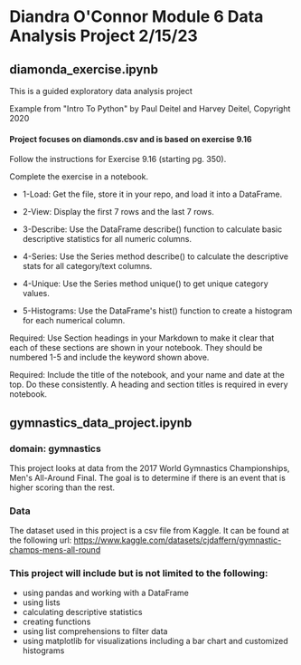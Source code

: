 # Diandra O'Connor Module 6 Data Analysis Project 2/15/23





## diamonda_exercise.ipynb
This is a guided exploratory data analysis project 

Example from "Intro To Python" by Paul Deitel and Harvey Deitel, Copyright 2020

#### Project focuses on diamonds.csv and is based on exercise 9.16

Follow the instructions for Exercise 9.16 (starting pg. 350).

Complete the exercise in a notebook. 

* 1-Load: Get the file, store it in your repo, and load it into a DataFrame. 

* 2-View: Display the first 7 rows and the last 7 rows.

* 3-Describe: Use the DataFrame describe() function to calculate basic descriptive statistics for all numeric columns. 

* 4-Series: Use the Series method describe() to calculate the descriptive stats for all category/text columns.

* 4-Unique: Use the Series method unique() to get unique category values. 

* 5-Histograms: Use the DataFrame's hist() function to create a histogram for each numerical column.

Required: Use Section headings in your Markdown to make it clear that each of these sections are shown in your notebook. They should be numbered 1-5 and include the keyword shown above.

Required: Include the title of the notebook, and your name and date at the top.
Do these consistently. A heading and section titles is required in every notebook. 










## gymnastics_data_project.ipynb

### domain: gymnastics

This project looks at data from the 2017 World Gymnastics Championships, Men's All-Around Final.
The goal is to determine if there is an event that is higher scoring than the rest.

### Data
The dataset used in this project is a csv file from Kaggle. It can be found at the following url: 
https://www.kaggle.com/datasets/cjdaffern/gymnastic-champs-mens-all-round

### This project will include but is not limited to the following:
* using pandas and working with a DataFrame 
* using lists 
* calculating descriptive statistics 
* creating functions 
* using list comprehensions to filter data 
* using matplotlib for visualizations including a bar chart and customized histograms
